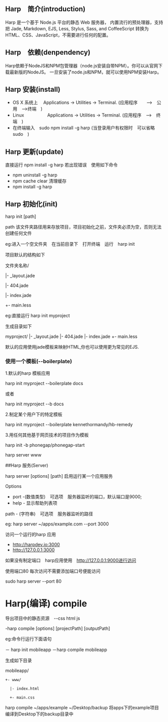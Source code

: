 ## Harp　简介(introduction)
 Harp 是一个基于 Node.js 平台的静态 Web 服务器，
 内置流行的预处理器，支持把 Jade, Markdown, EJS, Less, Stylus, Sass, and CoffeeScript 
 转换为 HTML、CSS、JavaScript，不需要进行任何的配置。

## Harp　依赖(denpendency)

Harp依赖于NodeJS和NPM包管理器（node.js安装自带NPM）。你可以从官网下载最新版的NodeJS。
一旦安装了node.js和NPM，就可以使用NPM安装Harp。

## Harp 安装(install)

- OS X 系统上　 Applications → Utilities → Terminal.
              (应用程序　　-->　公用　-->终端　)
- Linux　　　　　   Applications → Utilities → Terminal.
              (应用程序　-->　终端　)
- 在终端输入　sudo npm install -g harp (当登录用户有权限时　可以省略sudo　)

## Harp 更新(update)
直接运行 npm install -g harp 
若出现错误　使用如下命令

- npm uninstall -g harp
- npm cache clear  清理缓存
- npm install -g harp

## Harp 初始化(init)

harp init [path]

path 该文件夹路径用来存放项目，项目初始化之前，文件夹必须为空，否则无法创建任何文件

eg:进入一个空文件夹　在当前目录下　打开终端　运行　harp init

项目默认的结构如下

文件夹名称/

  |- _layout.jade
  
  |- 404.jade
  
  |- index.jade
  
  +- main.less

eg:直接运行 harp init myproject

生成目录如下

myproject/
  |- _layout.jade
  |- 404.jade
  |- index.jade
  +- main.less

默认的应用使用jade模板来映射HTML,你也可以使用更为常见的EJS.

### 使用一个模板(--boilerplate)

1.默认的harp 模板应用

harp init myproject --boilerplate docs

或者

harp init myproject --b docs

2.制定某个用户下的特定模板

harp init myproject --boilerplate kennethormandy/hb-remedy

3.用任何其他基于网页技术的项目作为模板

harp init -b phonegap/phonegap-start

harp server www

##Harp 服务(Server)

harp server [options] [path]  启用运行某一个应用服务

Options 

- port -(数值类型)　可选项　服务器监听的端口，默认端口是9000;
- help - 显示帮助列表项

path - (字符串)　可选项　服务器监听的路径

eg: harp server ~/apps/example.com --port 3000

访问一个运行的harp 应用

- http://harpdev.io:3000
- http://127.0.0.1:3000
  
如果没有制定端口　harp应用使用　http://127.0.0.1:9000进行访问

使用端口80 每次访问不需要添加端口号便能访问

sudo harp server --port 80


# Harp(编译) compile

导出项目中的静态资源　--css html js

-harp compile [options] [projectPath] [outputPath]

eg:命令行运行下面语句

－ harp init mobileapp
－harp compile mobileapp

生成如下目录

  mobileapp/
  
    +- www/
    
      |- index.html
      
      +- main.css
 

harp compile ~/apps/example ~/Desktop/backup
将apps下的example项目 编译到Desktop下的backup目录中





